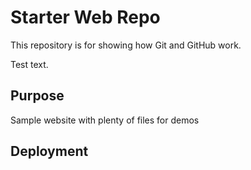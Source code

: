 # Starter Web Repo

This repository is for showing how Git and GitHub work.

Test text.

## Purpose

Sample website with plenty of files for demos

## Deployment